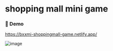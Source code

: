 # shopping mall mini game

<h3>🚀 Demo</h3>

https://bxxmi-shoppingmall-game.netlify.app/

![image](https://user-images.githubusercontent.com/56878724/132952105-29c75b1d-d6b8-41b5-b578-e427e2fae8df.png)

